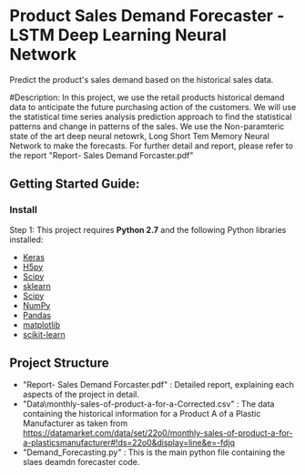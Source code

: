 # Product Sales Demand Forecaster - LSTM Deep Learning Neural Network 
Predict the product's sales demand based on the historical sales data.

#Description: 
In this project, we  use the  retail products  historical demand data to anticipate the future purchasing action of the customers.
We will use the statistical time series analysis prediction approach to find the statistical patterns and change in patterns of the sales.
We use the Non-paramteric  state of the art deep neural netowrk, Long Short Tem Memory Neural Network to make the forecasts.
For further detail and report, please refer to the report "Report- Sales Demand Forcaster.pdf"


## Getting Started Guide:

### Install

Step 1: This project requires **Python 2.7** and the following Python libraries installed:

- [Keras](https://keras.io/)
- [H5py](http://www.h5py.org/)
- [Scipy](https://www.scipy.org/)
- [sklearn](http://www.numpy.org/)
- [Scipy](http://www.numpy.org/)
- [NumPy](http://www.numpy.org/)
- [Pandas](http://pandas.pydata.org)
- [matplotlib](http://matplotlib.org/)
- [scikit-learn](http://scikit-learn.org/stable/)

## Project Structure
- "Report- Sales Demand Forcaster.pdf" :  Detailed report, explaining each aspects of the project in detail.
- "Data\monthly-sales-of-product-a-for-a-Corrected.csv" : The data  containing the  historical information for a Product A of a Plastic Manufacturer as taken from https://datamarket.com/data/set/22o0/monthly-sales-of-product-a-for-a-plasticsmanufacturer#!ds=22o0&display=line&e=-fdjq
- "Demand_Forecasting.py" : This is the main python file containing the slaes deamdn forecaster code.










